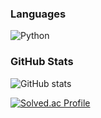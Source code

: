 ### Languages

![Python](https://img.shields.io/badge/Python-3776AB?style=flat-square&logo=python&logoColor=white)

### GitHub Stats
![GitHub stats](https://github-readme-stats.vercel.app/api?username=KA080&show_icons=true&theme=radical)

[![Solved.ac Profile](http://mazassumnida.wtf/api/v2/generate_badge?boj=sungyun0701)](https://solved.ac/sungyun0701/)
